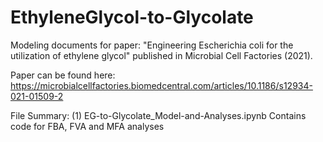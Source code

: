 # EthyleneGlycol-to-Glycolate

Modeling documents for paper: "Engineering Escherichia coli for the utilization of ethylene glycol" published in Microbial Cell Factories (2021).

Paper can be found here: https://microbialcellfactories.biomedcentral.com/articles/10.1186/s12934-021-01509-2

File Summary:
(1) EG-to-Glycolate_Model-and-Analyses.ipynb
Contains code for FBA, FVA and MFA analyses
